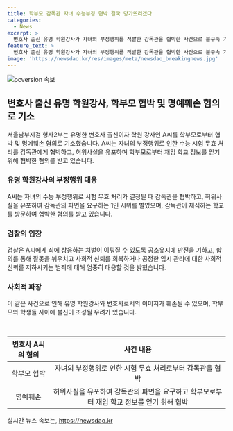 ```yaml
---
title: 학부모 감독관 자녀 수능부정 협박 결국 망가뜨리겠다
categories:
  - News
excerpt: >
  변호사 출신 유명 학원강사가 자녀의 부정행위를 적발한 감독관을 협박한 사건으로 불구속 기소됐다. 해당 강사는 부정행위 적발 후 감독관을 협박하고 명예를 훼손한 혐의를 받으며, 합의를 통해 잘못을 고칠 의사를 밝혔지만 부정을 주장하고 있다. 검찰은 공정한 입시 관리를 위해 엄정한 처벌을 주장하며, 교사의 권리를 침해하는 행위에 대해 강력히 대응할 것을 강조했다.
feature_text: >
  변호사 출신 유명 학원강사가 자녀의 부정행위를 적발한 감독관을 협박한 사건으로 불구속 기소됐다. 해당 강사는 부정행위 적발 후 감독관을 협박하고 명예를 훼손한 혐의를 받으며, 합의를 통해 잘못을 고칠 의사를 밝혔지만 부정을 주장하고 있다. 검찰은 공정한 입시 관리를 위해 엄정한 처벌을 주장하며, 교사의 권리를 침해하는 행위에 대해 강력히 대응할 것을 강조했다.
image: 'https://newsdao.kr/res/images/meta/newsdao_breakingnews.jpg'
---
```


<p><img src="https://newsdao.kr/res/images/meta/newsdao_breakingnews.jpg" alt="pcversion 속보" /></p>

<h2 data-ke-size="size26">변호사 출신 유명 학원강사, 학부모 협박 및 명예훼손 혐의로 기소</h2>

<p data-ke-size="size16">서울남부지검 형사2부는 유명한 변호사 출신이자 학원 강사인 A씨를 학부모로부터 협박 및 명예훼손 혐의로 기소했습니다. A씨는 자녀의 부정행위로 인한 수능 시험 무효 처리를 감독관에게 협박하고, 허위사실을 유포하며 학부모로부터 재임 학교 정보를 얻기 위해 협박한 혐의를 받고 있습니다.</p>

<h3>유명 학원강사의 부정행위 대응</h3>

<p data-ke-size="size16">A씨는 자녀의 수능 부정행위로 시험 무효 처리가 결정될 때 감독관을 협박하고, 허위사실을 유포하여 감독관의 파면을 요구하는 1인 시위를 벌였으며, 감독관이 재직하는 학교를 방문하여 협박한 혐의를 받고 있습니다.</p>

<h3>검찰의 입장</h3>

<p data-ke-size="size16">검찰은 A씨에게 죄에 상응하는 처벌이 이뤄질 수 있도록 공소유지에 만전을 기하고, 합의를 통해 잘못을 뉘우치고 사회적 신뢰를 회복하거나 공정한 입시 관리에 대한 사회적 신뢰를 저하시키는 범죄에 대해 엄중히 대응할 것을 밝혔습니다.</p>

<h3>사회적 파장</h3>

<p data-ke-size="size16">이 같은 사건으로 인해 유명 학원강사와 변호사로서의 이미지가 훼손될 수 있으며, 학부모와 학생들 사이에 불신이 조성될 우려가 있습니다.</p>

<p data-ke-size="size16">&nbsp;</p>

<table>
    <thead>
        <tr>
            <th style="text-align: center;">변호사 A씨의 혐의</th>
            <th style="text-align: center;">사건 내용</th>
        </tr>
    </thead>
    <tbody>
        <tr>
            <td style="text-align: center;">학부모 협박</td>
            <td style="text-align: center;">자녀의 부정행위로 인한 시험 무효 처리로부터 감독관을 협박</td>
        </tr>
        <tr>
            <td style="text-align: center;">명예훼손</td>
            <td style="text-align: center;">허위사실을 유포하여 감독관의 파면을 요구하고 학부모로부터 재임 학교 정보를 얻기 위해 협박</td>
        </tr>
    </tbody>
</table>
실시간 뉴스 속보는, <a href="https://newsdao.kr" rel="dofollow">https://newsdao.kr</a>


